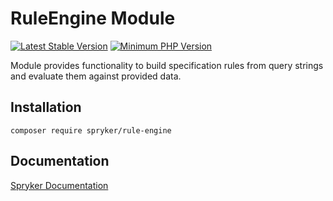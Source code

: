 # RuleEngine Module
[![Latest Stable Version](https://poser.pugx.org/spryker/rule-engine/v/stable.svg)](https://packagist.org/packages/spryker/rule-engine)
[![Minimum PHP Version](https://img.shields.io/badge/php-%3E%3D%208.1-8892BF.svg)](https://php.net/)

Module provides functionality to build specification rules from query strings and evaluate them against provided data.

## Installation

```
composer require spryker/rule-engine
```

## Documentation

[Spryker Documentation](https://docs.spryker.com)
